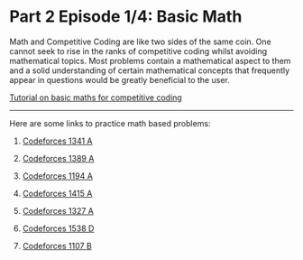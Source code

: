Part 2 Episode 1/4: Basic Math
=====
Math and Competitive Coding are like two sides of the same coin. One cannot seek to rise in the ranks of competitive coding whilst avoiding mathematical topics. Most problems contain a mathematical aspect to them and a solid understanding of certain mathematical concepts that frequently appear in questions would be greatly beneficial to the user.
 
[Tutorial on basic maths for competitive coding](https://www.topcoder.com/thrive/articles/Mathematics%20for%20Topcoders)
 
 
-----
 
Here are some links to practice math based problems:

1. [Codeforces 1341 A](https://codeforces.com/problemset/problem/1341/A)
   
2. [Codeforces 1389 A](https://codeforces.com/problemset/problem/1389/A)

3. [Codeforces 1194 A](https://codeforces.com/problemset/problem/1194/A)


4. [Codeforces 1415 A](https://codeforces.com/problemset/problem/1415/A)


5. [Codeforces 1327 A](https://codeforces.com/problemset/problem/1327/A)
   
6. [Codeforces 1538 D](https://codeforces.com/contest/1538/problem/D)


7.  [Codeforces 1107 B](https://codeforces.com/problemset/problem/1107/B)
